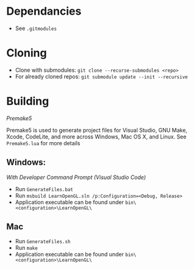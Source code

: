 # Dependancies

- See `.gitmodules`

# Cloning

- Clone with submodules: `git clone --recurse-submodules <repo>`
- For already cloned repos: `git submodule update --init --recursive`

# Building

*Premake5*

Premake5 is used to generate project files for Visual Studio, GNU Make, Xcode, CodeLite, and more across Windows, Mac OS X, and Linux.
See `Premake5.lua` for more details

## Windows:

*With Developer Command Prompt (Visual Studio Code)*

- Run `GenerateFiles.bat`
- Run `msbuild LearnOpenGL.sln /p:Configuration=<Debug, Release>`
- Application executable can be found under `bin\<configuration>\LearnOpenGL\`

## Mac

- Run `GenerateFiles.sh`
- Run `make`
- Application executable can be found under `bin\<configuration>\LearnOpenGL\`

